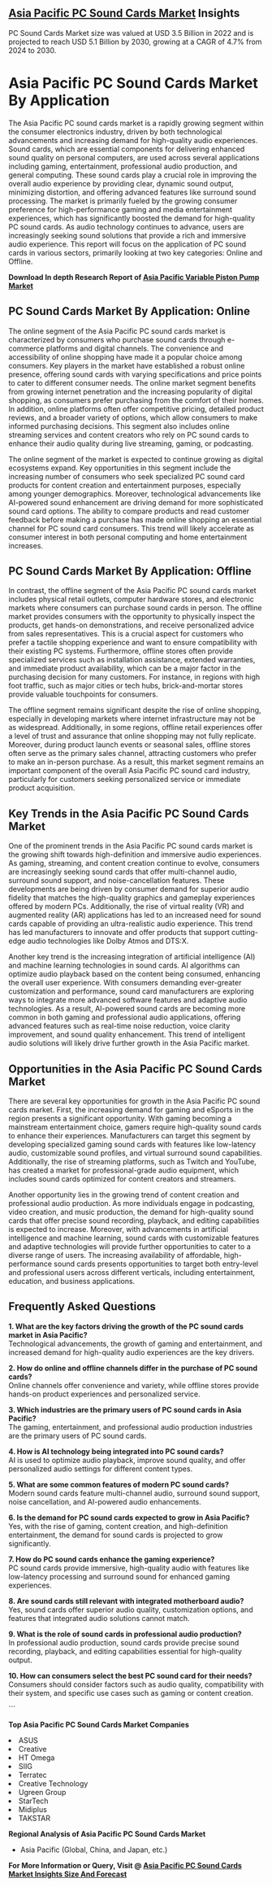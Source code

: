 <h2><a href="https://www.verifiedmarketreports.com/download-sample/?rid=374784&amp;utm_source=Github-Feb&amp;utm_medium=219" target="_blank">Asia Pacific PC Sound Cards Market</a> Insights</h2><p>PC Sound Cards Market size was valued at USD 3.5 Billion in 2022 and is projected to reach USD 5.1 Billion by 2030, growing at a CAGR of 4.7% from 2024 to 2030.</p><p><h1>Asia Pacific PC Sound Cards Market By Application</h1> <p>The Asia Pacific PC sound cards market is a rapidly growing segment within the consumer electronics industry, driven by both technological advancements and increasing demand for high-quality audio experiences. Sound cards, which are essential components for delivering enhanced sound quality on personal computers, are used across several applications including gaming, entertainment, professional audio production, and general computing. These sound cards play a crucial role in improving the overall audio experience by providing clear, dynamic sound output, minimizing distortion, and offering advanced features like surround sound processing. The market is primarily fueled by the growing consumer preference for high-performance gaming and media entertainment experiences, which has significantly boosted the demand for high-quality PC sound cards. As audio technology continues to advance, users are increasingly seeking sound solutions that provide a rich and immersive audio experience. This report will focus on the application of PC sound cards in various sectors, primarily looking at two key categories: Online and Offline. <p><strong>Download In depth Research Report of <a href="https://www.verifiedmarketreports.com/download-sample/?rid=236118&amp;utm_source=Pulse-Dec&amp;utm_medium=219" target="_blank">Asia Pacific Variable Piston Pump Market</a></strong></p></p> <h2>PC Sound Cards Market By Application: Online</h2> <p>The online segment of the Asia Pacific PC sound cards market is characterized by consumers who purchase sound cards through e-commerce platforms and digital channels. The convenience and accessibility of online shopping have made it a popular choice among consumers. Key players in the market have established a robust online presence, offering sound cards with varying specifications and price points to cater to different consumer needs. The online market segment benefits from growing internet penetration and the increasing popularity of digital shopping, as consumers prefer purchasing from the comfort of their homes. In addition, online platforms often offer competitive pricing, detailed product reviews, and a broader variety of options, which allow consumers to make informed purchasing decisions. This segment also includes online streaming services and content creators who rely on PC sound cards to enhance their audio quality during live streaming, gaming, or podcasting. <p>The online segment of the market is expected to continue growing as digital ecosystems expand. Key opportunities in this segment include the increasing number of consumers who seek specialized PC sound card products for content creation and entertainment purposes, especially among younger demographics. Moreover, technological advancements like AI-powered sound enhancement are driving demand for more sophisticated sound card options. The ability to compare products and read customer feedback before making a purchase has made online shopping an essential channel for PC sound card consumers. This trend will likely accelerate as consumer interest in both personal computing and home entertainment increases.</p> <h2>PC Sound Cards Market By Application: Offline</h2> <p>In contrast, the offline segment of the Asia Pacific PC sound cards market includes physical retail outlets, computer hardware stores, and electronic markets where consumers can purchase sound cards in person. The offline market provides consumers with the opportunity to physically inspect the products, get hands-on demonstrations, and receive personalized advice from sales representatives. This is a crucial aspect for customers who prefer a tactile shopping experience and want to ensure compatibility with their existing PC systems. Furthermore, offline stores often provide specialized services such as installation assistance, extended warranties, and immediate product availability, which can be a major factor in the purchasing decision for many customers. For instance, in regions with high foot traffic, such as major cities or tech hubs, brick-and-mortar stores provide valuable touchpoints for consumers. <p>The offline segment remains significant despite the rise of online shopping, especially in developing markets where internet infrastructure may not be as widespread. Additionally, in some regions, offline retail experiences offer a level of trust and assurance that online shopping may not fully replicate. Moreover, during product launch events or seasonal sales, offline stores often serve as the primary sales channel, attracting customers who prefer to make an in-person purchase. As a result, this market segment remains an important component of the overall Asia Pacific PC sound card industry, particularly for customers seeking personalized service or immediate product acquisition.</p> <h2>Key Trends in the Asia Pacific PC Sound Cards Market</h2> <p>One of the prominent trends in the Asia Pacific PC sound cards market is the growing shift towards high-definition and immersive audio experiences. As gaming, streaming, and content creation continue to evolve, consumers are increasingly seeking sound cards that offer multi-channel audio, surround sound support, and noise-cancellation features. These developments are being driven by consumer demand for superior audio fidelity that matches the high-quality graphics and gameplay experiences offered by modern PCs. Additionally, the rise of virtual reality (VR) and augmented reality (AR) applications has led to an increased need for sound cards capable of providing an ultra-realistic audio experience. This trend has led manufacturers to innovate and offer products that support cutting-edge audio technologies like Dolby Atmos and DTS:X. <p>Another key trend is the increasing integration of artificial intelligence (AI) and machine learning technologies in sound cards. AI algorithms can optimize audio playback based on the content being consumed, enhancing the overall user experience. With consumers demanding ever-greater customization and performance, sound card manufacturers are exploring ways to integrate more advanced software features and adaptive audio technologies. As a result, AI-powered sound cards are becoming more common in both gaming and professional audio applications, offering advanced features such as real-time noise reduction, voice clarity improvement, and sound quality enhancement. This trend of intelligent audio solutions will likely drive further growth in the Asia Pacific market.</p> <h2>Opportunities in the Asia Pacific PC Sound Cards Market</h2> <p>There are several key opportunities for growth in the Asia Pacific PC sound cards market. First, the increasing demand for gaming and eSports in the region presents a significant opportunity. With gaming becoming a mainstream entertainment choice, gamers require high-quality sound cards to enhance their experiences. Manufacturers can target this segment by developing specialized gaming sound cards with features like low-latency audio, customizable sound profiles, and virtual surround sound capabilities. Additionally, the rise of streaming platforms, such as Twitch and YouTube, has created a market for professional-grade audio equipment, which includes sound cards optimized for content creators and streamers. <p>Another opportunity lies in the growing trend of content creation and professional audio production. As more individuals engage in podcasting, video creation, and music production, the demand for high-quality sound cards that offer precise sound recording, playback, and editing capabilities is expected to increase. Moreover, with advancements in artificial intelligence and machine learning, sound cards with customizable features and adaptive technologies will provide further opportunities to cater to a diverse range of users. The increasing availability of affordable, high-performance sound cards presents opportunities to target both entry-level and professional users across different verticals, including entertainment, education, and business applications.</p> <h2>Frequently Asked Questions</h2> <p><strong>1. What are the key factors driving the growth of the PC sound cards market in Asia Pacific?</strong><br>Technological advancements, the growth of gaming and entertainment, and increased demand for high-quality audio experiences are the key drivers.</p> <p><strong>2. How do online and offline channels differ in the purchase of PC sound cards?</strong><br>Online channels offer convenience and variety, while offline stores provide hands-on product experiences and personalized service.</p> <p><strong>3. Which industries are the primary users of PC sound cards in Asia Pacific?</strong><br>The gaming, entertainment, and professional audio production industries are the primary users of PC sound cards.</p> <p><strong>4. How is AI technology being integrated into PC sound cards?</strong><br>AI is used to optimize audio playback, improve sound quality, and offer personalized audio settings for different content types.</p> <p><strong>5. What are some common features of modern PC sound cards?</strong><br>Modern sound cards feature multi-channel audio, surround sound support, noise cancellation, and AI-powered audio enhancements.</p> <p><strong>6. Is the demand for PC sound cards expected to grow in Asia Pacific?</strong><br>Yes, with the rise of gaming, content creation, and high-definition entertainment, the demand for sound cards is projected to grow significantly.</p> <p><strong>7. How do PC sound cards enhance the gaming experience?</strong><br>PC sound cards provide immersive, high-quality audio with features like low-latency processing and surround sound for enhanced gaming experiences.</p> <p><strong>8. Are sound cards still relevant with integrated motherboard audio?</strong><br>Yes, sound cards offer superior audio quality, customization options, and features that integrated audio solutions cannot match.</p> <p><strong>9. What is the role of sound cards in professional audio production?</strong><br>In professional audio production, sound cards provide precise sound recording, playback, and editing capabilities essential for high-quality output.</p> <p><strong>10. How can consumers select the best PC sound card for their needs?</strong><br>Consumers should consider factors such as audio quality, compatibility with their system, and specific use cases such as gaming or content creation.</p> ```</p><p><strong>Top Asia Pacific PC Sound Cards Market Companies</strong></p><div data-test-id=""><p><li>ASUS</li><li> Creative</li><li> HT Omega</li><li> SIIG</li><li> Terratec</li><li> Creative Technology</li><li> Ugreen Group</li><li> StarTech</li><li> Midiplus</li><li> TAKSTAR</li></p><div><strong>Regional Analysis of&nbsp;Asia Pacific PC Sound Cards Market</strong></div><ul><li dir="ltr"><p dir="ltr">Asia Pacific (Global, China, and Japan, etc.)</p></li></ul><p><strong>For More Information or Query, Visit @&nbsp;</strong><strong><a href="https://www.verifiedmarketreports.com/product/pc-sound-cards-market/?utm_source=Github-Feb&amp;utm_medium=219" target="_blank">Asia Pacific PC Sound Cards Market Insights Size And Forecast</a></strong></p></div><h2>&nbsp;</h2><div data-test-id="">&nbsp;</div>
